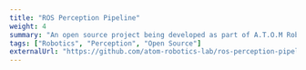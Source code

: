 ```yaml
---
title: "ROS Perception Pipeline"
weight: 4
summary: "An open source project being developed as part of A.T.O.M Robotics Lab. The project is intended to work as a one-stop solution for easily deploying perception pipelines with common applications like object detection, image segmentation, image pre processing, etc. The project follows modular plugin-based architecture much like Nav2 in concept. The project is actively used in A.T.O.M's in-house mobile robot - MR Robot"
tags: ["Robotics", "Perception", "Open Source"]
externalUrl: "https://github.com/atom-robotics-lab/ros-perception-pipeline"
---
```

